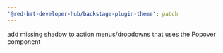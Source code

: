 ```yaml
---
'@red-hat-developer-hub/backstage-plugin-theme': patch
---
```


add missing shadow to action menus/dropdowns that uses the Popover component
